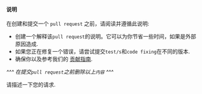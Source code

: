 <!-- Click "Preview" for a more readable version -->

#### 说明

在创建和提交一个 `pull request` 之前，请阅读并遵循此说明:

- 创建一个解释该`pull request`的说明。它可以为你节省一些时间，如果是外部原因造成.
- 如果您正在修复一个错误，请尝试提交`test/s`和`code fixing`在不同的版本.
- 确保你以及参考我们的 [贡献指南](https://github.com/wya-team/wya-debug/blob/master/CONTRIBUTING.md).

*^^^ 在提交`pull request`之前删除以上`内容` ^^^*

请描述一下您的请求.

